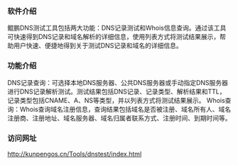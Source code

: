 ### 软件介绍
鲲鹏DNS测试工具包括两大功能：DNS记录测试和Whois信息查询。通过该工具可快速得到DNS记录和域名解析的详细信息，使用列表方式将测试结果展示，帮助用户快速、便捷地得到关于测试DNS记录和域名的详细信息。
### 功能介绍
DNS记录查询：可选择本地DNS服务器、公共DNS服务器或手动指定DNS服务器进行DNS记录解析测试。测试结果包括DNS记录、记录类型、解析结果和TTL，记录类型包括CNAME、A、NS等类型，并以列表方式将测试结果展示。
Whois查询：Whois查询域名注册信息，查询结果包括域名是否被注册、域名所有人、域名注册商、注册地址、域名服务器、域名归属者联系方式、注册时间、到期时间等。
### 访问网址
http://kunpengos.cn/Tools/dnstest/index.html